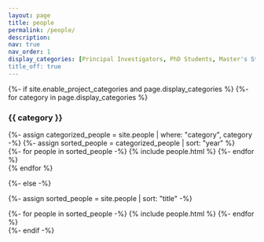 ```yaml
---
layout: page
title: people
permalink: /people/
description:
nav: true
nav_order: 1
display_categories: [Principal Investigators, PhD Students, Master's Students, Undergraduates, Visiting Students, Alumni]
title_off: true
---
```


<!-- pages/people.md -->
<div class="people">
{%- if site.enable_project_categories and page.display_categories %}
  <!-- Display categorized people -->
  {%- for category in page.display_categories %}
  <h3 class="category">{{ category }}</h3>
  {%- assign categorized_people = site.people | where: "category", category -%}
  {%- assign sorted_people = categorized_people | sort: "year" %}
  <!-- Generate cards for each people -->
  <div class="row">
    {%- for people in sorted_people -%}
      {% include people.html %}
    {%- endfor %}
  </div>
  {% endfor %}

{%- else -%}
<!-- Display people without categories -->
  {%- assign sorted_people = site.people | sort: "title" -%}
  <!-- Generate cards for each people -->
  <div class="row">
    {%- for people in sorted_people -%}
      {% include people.html %}
    {%- endfor %}
  </div>
{%- endif -%}
</div>
